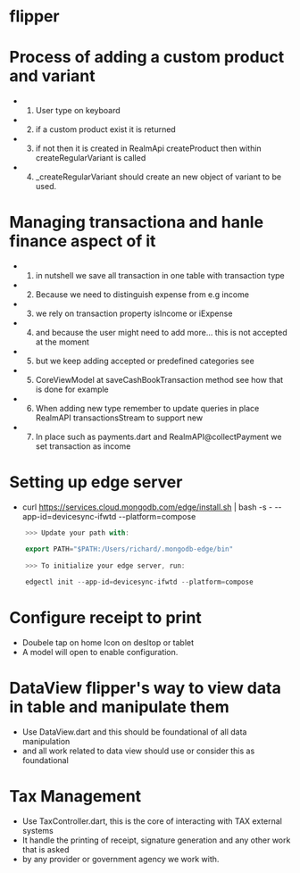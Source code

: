 # flipper

# Process of adding a custom product and variant
- 1. User type on keyboard
- 2. if a custom product exist it is returned
- 3. if not then it is created in RealmApi createProduct then within            createRegularVariant is called
- 4. _createRegularVariant should create an new object of variant to be used.

# Managing transactiona and hanle finance aspect of it
- 1. in nutshell we save all transaction in one table with transaction type
- 2. Because we need to distinguish expense from e.g income
- 3. we rely on transaction property isIncome or iExpense
- 4. and because the user might need to add more... this is not accepted at the moment
- 5. but we keep adding accepted or predefined categories see
- 5. CoreViewModel at saveCashBookTransaction method see how that is done for example
- 6. When adding new type remember to update queries in place RealmAPI transactionsStream to support new
- 7. In place such as payments.dart and RealmAPI@collectPayment we set transaction as income 

# Setting up edge server
- curl https://services.cloud.mongodb.com/edge/install.sh | bash -s - --app-id=devicesync-ifwtd --platform=compose
```dart
    >>> Update your path with:

    export PATH="$PATH:/Users/richard/.mongodb-edge/bin"
    
    >>> To initialize your edge server, run:
    
    edgectl init --app-id=devicesync-ifwtd --platform=compose
```
# Configure receipt to print 
- Doubele tap on home Icon on desltop or tablet
- A model will open to enable configuration.
# DataView flipper's way to view data in table and manipulate them
- Use DataView.dart and this should be foundational of all data manipulation 
- and all work related to data view should use or consider this as foundational

# Tax Management
- Use TaxController.dart, this is the core of interacting with TAX external systems
- It handle the printing of receipt, signature generation and any other work that is asked
- by any provider or government agency we work with.